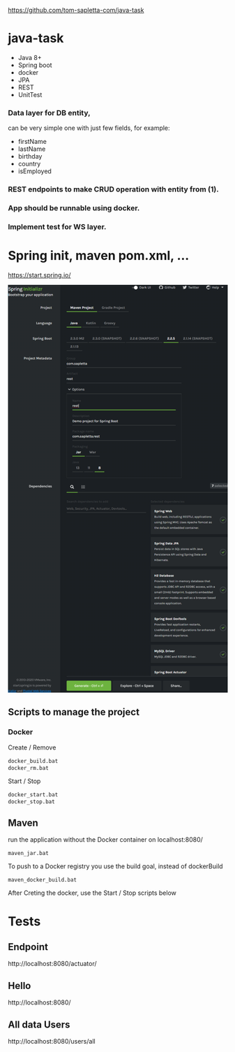 https://github.com/tom-sapletta-com/java-task

# java-task
+ Java 8+
+ Spring boot
+ docker
+ JPA
+ REST
+ UnitTest

### Data layer for DB entity, 

 can be very simple one with just few fields, for example:  

+ firstName 
+ lastName 
+ birthday 
+ country
+ isEmployed
 

### REST endpoints to make CRUD operation with entity from (1). 

### App should be runnable using docker. 

### Implement test for WS layer. 
 

# Spring init, maven pom.xml, ...

https://start.spring.io/

![spring-boot.png](docs/spring-boot.png)

## Scripts to manage the project

### Docker

Create / Remove

    docker_build.bat
    docker_rm.bat

Start / Stop
    
    docker_start.bat
    docker_stop.bat
    
## Maven     

run the application without the Docker container on localhost:8080/

    maven_jar.bat
    
To push to a Docker registry you use the build goal, instead of dockerBuild    

    maven_docker_build.bat
    
After Creting the docker, use the  Start / Stop scripts below   

# Tests

## Endpoint
http://localhost:8080/actuator/

## Hello
http://localhost:8080/

## All data Users
http://localhost:8080/users/all


